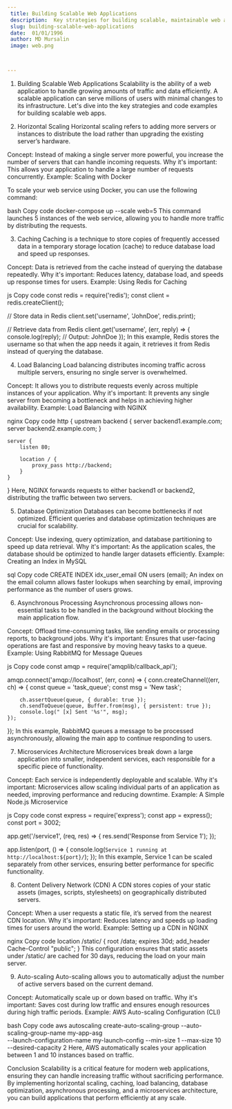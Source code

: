 ```yaml
---
 title: Building Scalable Web Applications
 description:  Key strategies for building scalable, maintainable web applications.
 slug: building-scalable-web-applications
 date:  01/01/1996
 author: MD Mursalin
 image: web.png   



---
```



1. Building Scalable Web Applications
Scalability is the ability of a web application to handle growing amounts of traffic and data efficiently. A scalable application can serve millions of users with minimal changes to its infrastructure. Let's dive into the key strategies and code examples for building scalable web apps.

2. Horizontal Scaling
Horizontal scaling refers to adding more servers or instances to distribute the load rather than upgrading the existing server’s hardware.

Concept: Instead of making a single server more powerful, you increase the number of servers that can handle incoming requests.
Why it's important: This allows your application to handle a large number of requests concurrently.
Example: Scaling with Docker

To scale your web service using Docker, you can use the following command:

bash
Copy code
docker-compose up --scale web=5
This command launches 5 instances of the web service, allowing you to handle more traffic by distributing the requests.

3. Caching
Caching is a technique to store copies of frequently accessed data in a temporary storage location (cache) to reduce database load and speed up responses.

Concept: Data is retrieved from the cache instead of querying the database repeatedly.
Why it's important: Reduces latency, database load, and speeds up response times for users.
Example: Using Redis for Caching

js
Copy code
const redis = require('redis');
const client = redis.createClient();

// Store data in Redis
client.set('username', 'JohnDoe', redis.print);

// Retrieve data from Redis
client.get('username', (err, reply) => {
    console.log(reply); // Output: JohnDoe
});
In this example, Redis stores the username so that when the app needs it again, it retrieves it from Redis instead of querying the database.

4. Load Balancing
Load balancing distributes incoming traffic across multiple servers, ensuring no single server is overwhelmed.

Concept: It allows you to distribute requests evenly across multiple instances of your application.
Why it's important: It prevents any single server from becoming a bottleneck and helps in achieving higher availability.
Example: Load Balancing with NGINX

nginx
Copy code
http {
    upstream backend {
        server backend1.example.com;
        server backend2.example.com;
    }

    server {
        listen 80;

        location / {
            proxy_pass http://backend;
        }
    }
}
Here, NGINX forwards requests to either backend1 or backend2, distributing the traffic between two servers.

5. Database Optimization
Databases can become bottlenecks if not optimized. Efficient queries and database optimization techniques are crucial for scalability.

Concept: Use indexing, query optimization, and database partitioning to speed up data retrieval.
Why it's important: As the application scales, the database should be optimized to handle larger datasets efficiently.
Example: Creating an Index in MySQL

sql
Copy code
CREATE INDEX idx_user_email ON users (email);
An index on the email column allows faster lookups when searching by email, improving performance as the number of users grows.

6. Asynchronous Processing
Asynchronous processing allows non-essential tasks to be handled in the background without blocking the main application flow.

Concept: Offload time-consuming tasks, like sending emails or processing reports, to background jobs.
Why it's important: Ensures that user-facing operations are fast and responsive by moving heavy tasks to a queue.
Example: Using RabbitMQ for Message Queues

js
Copy code
const amqp = require('amqplib/callback_api');

amqp.connect('amqp://localhost', (err, conn) => {
    conn.createChannel((err, ch) => {
        const queue = 'task_queue';
        const msg = 'New task';

        ch.assertQueue(queue, { durable: true });
        ch.sendToQueue(queue, Buffer.from(msg), { persistent: true });
        console.log(" [x] Sent '%s'", msg);
    });
});
In this example, RabbitMQ queues a message to be processed asynchronously, allowing the main app to continue responding to users.

7. Microservices Architecture
Microservices break down a large application into smaller, independent services, each responsible for a specific piece of functionality.

Concept: Each service is independently deployable and scalable.
Why it's important: Microservices allow scaling individual parts of an application as needed, improving performance and reducing downtime.
Example: A Simple Node.js Microservice

js
Copy code
const express = require('express');
const app = express();
const port = 3002;

app.get('/service1', (req, res) => {
    res.send('Response from Service 1');
});

app.listen(port, () => {
    console.log(`Service 1 running at http://localhost:${port}/`);
});
In this example, Service 1 can be scaled separately from other services, ensuring better performance for specific functionality.

8. Content Delivery Network (CDN)
A CDN stores copies of your static assets (images, scripts, stylesheets) on geographically distributed servers.

Concept: When a user requests a static file, it’s served from the nearest CDN location.
Why it's important: Reduces latency and speeds up loading times for users around the world.
Example: Setting up a CDN in NGINX

nginx
Copy code
location /static/ {
    root /data;
    expires 30d;
    add_header Cache-Control "public";
}
This configuration ensures that static assets under /static/ are cached for 30 days, reducing the load on your main server.

9. Auto-scaling
Auto-scaling allows you to automatically adjust the number of active servers based on the current demand.

Concept: Automatically scale up or down based on traffic.
Why it's important: Saves cost during low traffic and ensures enough resources during high traffic periods.
Example: AWS Auto-scaling Configuration (CLI)

bash
Copy code
aws autoscaling create-auto-scaling-group --auto-scaling-group-name my-app-asg \
  --launch-configuration-name my-launch-config --min-size 1 --max-size 10 --desired-capacity 2
Here, AWS automatically scales your application between 1 and 10 instances based on traffic.

Conclusion
Scalability is a critical feature for modern web applications, ensuring they can handle increasing traffic without sacrificing performance. By implementing horizontal scaling, caching, load balancing, database optimization, asynchronous processing, and a microservices architecture, you can build applications that perform efficiently at any scale.

